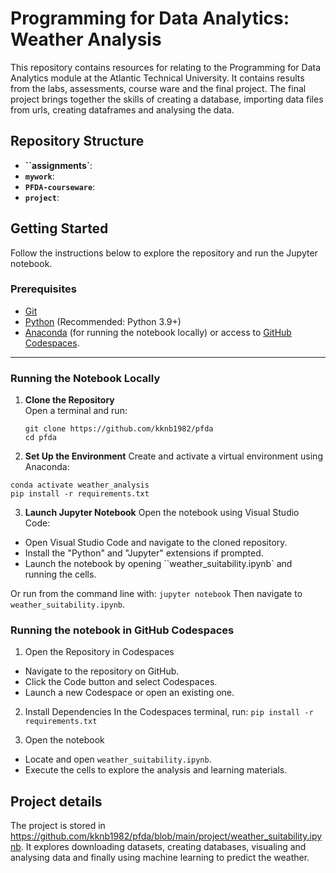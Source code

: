 # Programming for Data Analytics: Weather Analysis

This repository contains resources for relating to the Programming for Data Analytics module at the Atlantic Technical University. It contains results from the labs, assessments, course ware and the final project. The final project brings together the skills of creating a database, importing data files from urls, creating dataframes and analysing the data.  

## Repository Structure
- **``assignments`**: 
- **`mywork`**: 
- **`PFDA-courseware`**:
- **`project`**: 

## Getting Started

Follow the instructions below to explore the repository and run the Jupyter notebook.

### Prerequisites

- [Git](https://git-scm.com/)
- [Python](https://www.python.org/) (Recommended: Python 3.9+)
- [Anaconda](https://www.anaconda.com/) (for running the notebook locally) or access to [GitHub Codespaces](https://github.com/features/codespaces).

---

### Running the Notebook Locally

1. **Clone the Repository**  
   Open a terminal and run:
   ```
   git clone https://github.com/kknb1982/pfda
   cd pfda
   ```

2. **Set Up the Environment**
Create and activate a virtual environment using Anaconda:
```conda create --name weather_analysis python=3.9
conda activate weather_analysis
pip install -r requirements.txt
```

3. **Launch Jupyter Notebook**
Open the notebook using Visual Studio Code:
- Open Visual Studio Code and navigate to the cloned repository.
- Install the "Python" and "Jupyter" extensions if prompted.
- Launch the notebook by opening ``weather_suitability.ipynb` and running the cells.

Or run from the command line with:
```jupyter notebook```
Then navigate to `weather_suitability.ipynb`.

### Running the notebook in GitHub Codespaces
1. Open the Repository in Codespaces
- Navigate to the repository on GitHub.
- Click the Code button and select Codespaces.
- Launch a new Codespace or open an existing one.

2. Install Dependencies
In the Codespaces terminal, run:
```pip install -r requirements.txt```

3. Open the notebook
- Locate and open `weather_suitability.ipynb`.
- Execute the cells to explore the analysis and learning materials.

## Project details
The project is stored in https://github.com/kknb1982/pfda/blob/main/project/weather_suitability.ipynb. It explores downloading datasets, creating databases, visualing and analysing data and finally using machine learning to predict the weather.